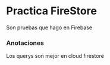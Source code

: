 # Practica FireStore
 Son pruebas que hago en Firebase


### Anotaciones

Los querys son mejor en cloud firestore